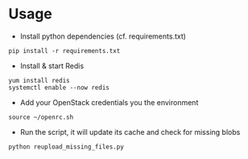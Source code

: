 # Usage

- Install python dependencies (cf. requirements.txt)

```
pip install -r requirements.txt
```

- Install & start Redis

```
yum install redis
systemctl enable --now redis
```

- Add your OpenStack credentials you the environment

```
source ~/openrc.sh
```

- Run the script, it will update its cache and check for missing blobs

```
python reupload_missing_files.py
```
